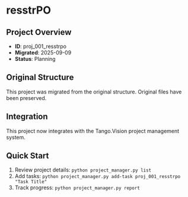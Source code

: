 # resstrPO

## Project Overview
- **ID**: proj_001_resstrpo
- **Migrated**: 2025-09-09
- **Status**: Planning

## Original Structure
This project was migrated from the original structure. Original files have been preserved.

## Integration
This project now integrates with the Tango.Vision project management system.

## Quick Start
1. Review project details: `python project_manager.py list`
2. Add tasks: `python project_manager.py add-task proj_001_resstrpo "Task Title"`
3. Track progress: `python project_manager.py report`
